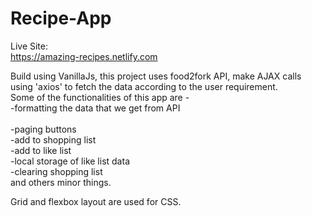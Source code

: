   # Recipe-App 
  
 Live Site: <br>
 https://amazing-recipes.netlify.com 
  
  
Build using VanillaJs, this project uses food2fork API, make AJAX calls using 'axios' to fetch the data according to the user requirement. <br>
Some of the functionalities of this app are - <br>
   -formatting the data that we get from API <br>   
   -paging buttons <br>
   -add to shopping list <br>
   -add to like list <br>
   -local storage of like list data <br>
   -clearing shopping list <br> 
    and others minor things. <br>
 
 Grid and flexbox layout are used for CSS.<br>
 
 
   
